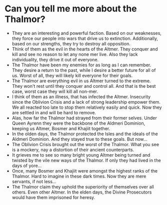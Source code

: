 # Can you tell me more about the Thalmor?

- They are an interesting and powerful faction. Based on our weaknesses, they force our people into wars that drive us to extinction. Additionally, based on our strengths, they try to destroy all opposition.
- Think of them as the evil in the hearts of the Altmer. They conquer and kill and see no reason to let any none mer live. Also they lack individuality, they drive it out of everyone.
- The Thalmor have been my enemies for as long as I can remember. They desire a return to the past, while I desire a better future for all of us. Worst of all, they will likely kill everyone for their goals.
- The Thalmor are everything evil in us Altmer turned to the extreme. They won't rest until they conquer and control all. And that is the best case, worst case they will kill all non-mer.
- I think of them as an illness, that has infected the Altmer. Insecurity since the Oblivion Crisis and a lack of strong leadership empower them. We all reacted too late to stop them relatively easily and quick. Now they are settled in and will be hard to remove.
- Alas, how far the Thalmor had strayed from their former selves. Under Queen Ayrenn they were the backbone of the Aldmeri Dominion, keeping us Altmer, Bosmer and Khajiit together.
- In the olden days, the Thalmor protected the Isles and the ideals of the Aldmeri Dominion. And they stayed true to these goals. But now...
- The Oblivion Crisis brought out the worst of the Thalmor. What you see is a mockery, nay a distortion of their ancient counterparts.
- It grieves me to see so many bright young Altmer being turned and twisted by the vile new ways of the Thalmor. If only they had lived in the days of yore...
- Once, many Bosmer and Khajiit were amongst the highest ranks of the Thalmor. Hard to imagine in these dark times. Now they are mere servants, if not less...
- The Thalmor claim they uphold the superiority of themselves over all others. Even other Altmer. In the elden days, the Divine Prosecutors would have them imprisoned for heresy.
